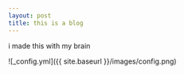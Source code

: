 ```yaml
---
layout: post
title: this is a blog
---
```


i made this with my brain

![_config.yml]({{ site.baseurl }}/images/config.png)

